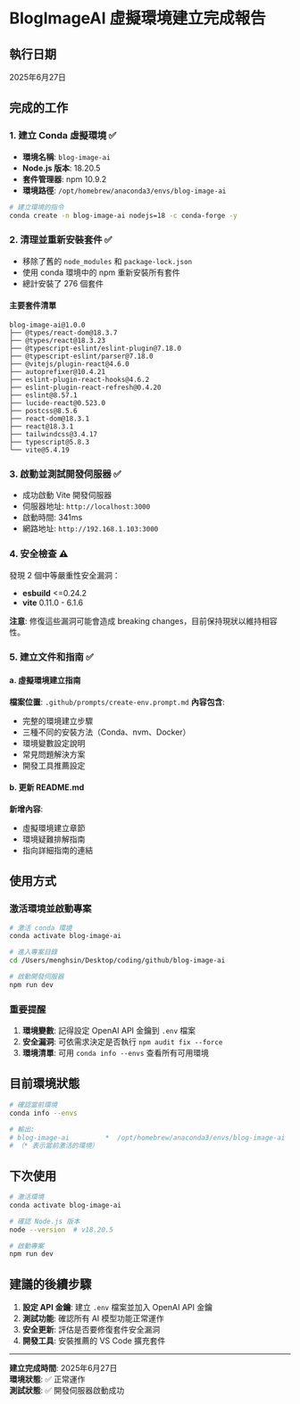 # BlogImageAI 虛擬環境建立完成報告

## 執行日期
2025年6月27日

## 完成的工作

### 1. 建立 Conda 虛擬環境 ✅
- **環境名稱**: `blog-image-ai`
- **Node.js 版本**: 18.20.5
- **套件管理器**: npm 10.9.2
- **環境路徑**: `/opt/homebrew/anaconda3/envs/blog-image-ai`

```bash
# 建立環境的指令
conda create -n blog-image-ai nodejs=18 -c conda-forge -y
```

### 2. 清理並重新安裝套件 ✅
- 移除了舊的 `node_modules` 和 `package-lock.json`
- 使用 conda 環境中的 npm 重新安裝所有套件
- 總計安裝了 276 個套件

#### 主要套件清單
```
blog-image-ai@1.0.0
├── @types/react-dom@18.3.7
├── @types/react@18.3.23
├── @typescript-eslint/eslint-plugin@7.18.0
├── @typescript-eslint/parser@7.18.0
├── @vitejs/plugin-react@4.6.0
├── autoprefixer@10.4.21
├── eslint-plugin-react-hooks@4.6.2
├── eslint-plugin-react-refresh@0.4.20
├── eslint@8.57.1
├── lucide-react@0.523.0
├── postcss@8.5.6
├── react-dom@18.3.1
├── react@18.3.1
├── tailwindcss@3.4.17
├── typescript@5.8.3
└── vite@5.4.19
```

### 3. 啟動並測試開發伺服器 ✅
- 成功啟動 Vite 開發伺服器
- 伺服器地址: `http://localhost:3000`
- 啟動時間: 341ms
- 網路地址: `http://192.168.1.103:3000`

### 4. 安全檢查 ⚠️
發現 2 個中等嚴重性安全漏洞：
- **esbuild** <=0.24.2
- **vite** 0.11.0 - 6.1.6

**注意**: 修復這些漏洞可能會造成 breaking changes，目前保持現狀以維持相容性。

### 5. 建立文件和指南 ✅

#### a. 虛擬環境建立指南
**檔案位置**: `.github/prompts/create-env.prompt.md`
**內容包含**:
- 完整的環境建立步驟
- 三種不同的安裝方法（Conda、nvm、Docker）
- 環境變數設定說明
- 常見問題解決方案
- 開發工具推薦設定

#### b. 更新 README.md
**新增內容**:
- 虛擬環境建立章節
- 環境疑難排解指南
- 指向詳細指南的連結

## 使用方式

### 激活環境並啟動專案
```bash
# 激活 conda 環境
conda activate blog-image-ai

# 進入專案目錄
cd /Users/menghsin/Desktop/coding/github/blog-image-ai

# 啟動開發伺服器
npm run dev
```

### 重要提醒
1. **環境變數**: 記得設定 OpenAI API 金鑰到 `.env` 檔案
2. **安全漏洞**: 可依需求決定是否執行 `npm audit fix --force`
3. **環境清單**: 可用 `conda info --envs` 查看所有可用環境

## 目前環境狀態

```bash
# 確認當前環境
conda info --envs

# 輸出:
# blog-image-ai         *  /opt/homebrew/anaconda3/envs/blog-image-ai
# （* 表示當前激活的環境）
```

## 下次使用

```bash
# 激活環境
conda activate blog-image-ai

# 確認 Node.js 版本
node --version  # v18.20.5

# 啟動專案
npm run dev
```

## 建議的後續步驟

1. **設定 API 金鑰**: 建立 `.env` 檔案並加入 OpenAI API 金鑰
2. **測試功能**: 確認所有 AI 模型功能正常運作
3. **安全更新**: 評估是否要修復套件安全漏洞
4. **開發工具**: 安裝推薦的 VS Code 擴充套件

---

**建立完成時間**: 2025年6月27日  
**環境狀態**: ✅ 正常運作  
**測試狀態**: ✅ 開發伺服器啟動成功
